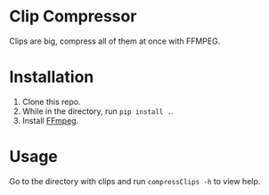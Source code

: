 # Clip Compressor
Clips are big, compress all of them at once with FFMPEG.

# Installation
1. Clone this repo.
2. While in the directory, run `pip install .`.
3. Install [FFmpeg](https://www.ffmpeg.org).

# Usage
Go to the directory with clips and run `compressClips -h` to view help.